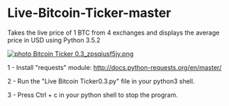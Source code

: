 # Live-Bitcoin-Ticker-master
 Takes the live price of 1 BTC from 4 exchanges and displays the average price in USD using Python 3.5.2

<a href="http://s650.photobucket.com/user/cre8t0r/media/Bitcoin%20Ticker%200.3_zpsqiusf5jy.png.html" target="_blank"><img src="http://i650.photobucket.com/albums/uu227/cre8t0r/Bitcoin%20Ticker%200.3_zpsqiusf5jy.png" border="0" alt=" photo Bitcoin Ticker 0.3_zpsqiusf5jy.png"/></a>

1 - Install "requests" module:
    http://docs.python-requests.org/en/master/
    
2 - Run the "Live Bitcoin Ticker0.3.py" file in your python3 shell.

3 - Press Ctrl + c in your python shell to stop the program.
